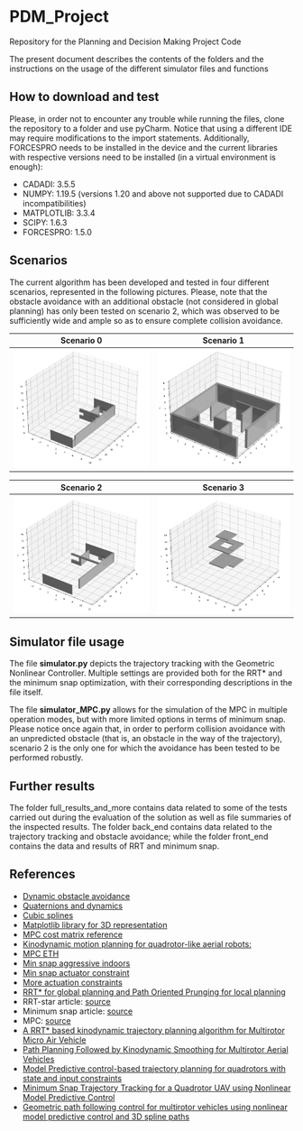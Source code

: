 # PDM_Project
Repository for the Planning and Decision Making Project Code

The present document describes the contents of the folders and the instructions on the usage of the different simulator files and functions

## How to download and test

Please, in order not to encounter any trouble while running the files, clone the repository to a folder and use pyCharm.
Notice that using a different IDE may require modifications to the import statements. Additionally, FORCESPRO needs to be
installed in the device and the current libraries with respective versions need to be installed (in a virtual environment
is enough):

- CADADI: 3.5.5
- NUMPY: 1.19.5 (versions 1.20 and above not supported due to CADADI incompatibilities)
- MATPLOTLIB: 3.3.4
- SCIPY: 1.6.3
- FORCESPRO: 1.5.0

## Scenarios

The current algorithm has been developed and tested in four different scenarios, represented in the following pictures. 
Please, note that the obstacle avoidance with an additional obstacle (not considered in global planning) has only been
tested on scenario 2, which was observed to be sufficiently wide and ample so as to ensure complete collision avoidance.

| Scenario 0  | Scenario 1 |
|---|---|
<img src="./full_results_and_more/README%20photos/Scenario_0.png" alt="005" style="zoom: 50%;" /> | <img src="./full_results_and_more/README%20photos/Scenario_1.png" alt="004" style="zoom: 50%;" /> |

| Scenario 2 | Scenario 3 |
|---|---|
<img src="./full_results_and_more/README%20photos/Scenario_2.png" alt="005" style="zoom: 50%;" /> | <img src="./full_results_and_more/README%20photos/Scenario_3.png" alt="004" style="zoom: 50%;" /> |

## Simulator file usage

The file **simulator.py** depicts the trajectory tracking with the Geometric Nonlinear Controller. Multiple settings are
provided both for the RRT* and the minimum snap optimization, with their corresponding descriptions in the file itself.

The file **simulator_MPC.py** allows for the simulation of the MPC in multiple operation modes, but with more limited
options in terms of minimum snap. Please notice once again that, in order to perform collision avoidance with
an unpredicted obstacle (that is, an obstacle in the way of the trajectory), scenario 2 is the only one for
which the avoidance has been tested to be performed robustly.

## Further results

The folder full_results_and_more contains data related to some of the tests carried out during the evaluation of the 
solution as well as file summaries of the inspected results. The folder back_end contains data related to the trajectory 
tracking and obstacle avoidance; while the folder front_end contains the data and results of RRT and minimum snap.

## References
- [Dynamic obstacle avoidance](https://ieeexplore.ieee.org/document/9274865)
- [Quaternions and dynamics](https://archive.org/details/arxiv-0811.2889/page/n5/mode/2up)
- [Cubic splines](https://pythonnumericalmethods.berkeley.edu/notebooks/chapter17.03-Cubic-Spline-Interpolation.html)
- [Matplotlib library for 3D representation](https://matplotlib.org/stable/api/_as_gen/mpl_toolkits.mplot3d.axes3d.Axes3D.html)
- [MPC cost matrix reference](https://github.com/b4sgren/mpc)
- [Kinodynamic motion planning for quadrotor-like aerial robots:](https://oatao.univ-toulouse.fr/20169/1/Boeuf.pdf)
- [MPC ETH](https://github.com/uzh-rpg/high_mpc)
- [Min snap aggressive indoors](https://dspace.mit.edu/bitstream/handle/1721.1/106840/Roy_Polynomial%20trajectory.pdf?sequence=1&isAllowed=y)
- [Min snap actuator constraint](https://www.researchgate.net/publication/259741166_Actuator_Constrained_Trajectory_Generation_and_Control_for_Variable-Pitch_Quadrotors)
- [More actuation constraints](https://escholarship.mcgill.ca/downloads/f1881r83x?locale=en)
- [RRT* for global planning and Path Oriented Prunging for local planning](https://ieeexplore.ieee.org/document/9019196)
- RRT-star article: [source](https://dspace.mit.edu/handle/1721.1/81442)
- Minimum snap article: [source](https://ieeexplore-ieee-org.tudelft.idm.oclc.org/stamp/stamp.jsp?tp=&arnumber=5980409&tag=1)
- MPC: [source](https://www-sciencedirect-com.tudelft.idm.oclc.org/science/article/pii/S0005109899002149?casa_token=EtRfAwnkYDUAAAAA:EAadMGgXlCD6tl9-J3qMGj7QPTF5t_8XDcqPwkkQ92rMBwqAzOZmewztJbQDFOSRI6yG7kmAhQ)
- [A RRT* based kinodynamic trajectory planning algorithm for Multirotor Micro Air Vehicle](https://ieeexplore.ieee.org/document/9277168)
- [Path Planning Followed by Kinodynamic Smoothing for Multirotor Aerial Vehicles](https://ieeexplore.ieee.org/document/9290162)
- [Model Predictive control-based trajectory planning for quadrotors with state and input constraints](https://ieeexplore-ieee-org.tudelft.idm.oclc.org/document/7832517)
- [Minimum Snap Trajectory Tracking for a Quadrotor UAV using Nonlinear Model Predictive Control](https://www.researchgate.net/publication/346782883_Minimum_Snap_Trajectory_Tracking_for_a_Quadrotor_UAV_using_Nonlinear_Model_Predictive_Control)
- [Geometric path following control for multirotor vehicles using nonlinear model predictive control and 3D spline paths](https://ieeexplore-ieee-org.tudelft.idm.oclc.org/document/7502541)

